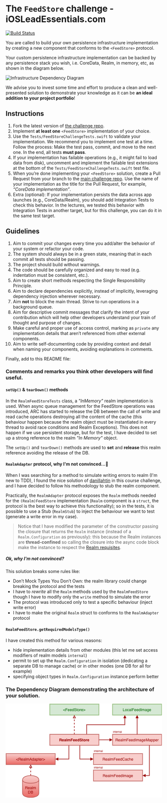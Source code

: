 # The `FeedStore` challenge - iOSLeadEssentials.com

[![Build Status](https://travis-ci.com/essentialdevelopercom/ios-lead-essentials-feed-store-challenge.svg?branch=master)](https://travis-ci.com/essentialdevelopercom/ios-lead-essentials-feed-store-challenge)

You are called to build your own persistence infrastructure implementation by creating a new component that conforms to the `<FeedStore>` protocol.

Your custom persistence infrastructure implementation can be backed by any persistence stack you wish, i.e. CoreData, Realm, in memory, etc, as shown in the diagram below.

![Infrastructure Dependency Diagram](infrastructure_dependency_diagram.png)

We advise you to invest some time and effort to produce a clean and well-presented solution to demonstrate your knowledge as it can be **an ideal addition to your project portfolio**!

## Instructions

1. Fork the latest version of [the challenge repo](https://github.com/essentialdevelopercom/ios-lead-essentials-feed-store-challenge).
2. Implement **at least one** `<FeedStore>` implementation of your choice.
3. Use the `Tests/FeedStoreChallengeTests.swift` to validate your implementation. We recommend you to implement one test at a time. Follow the process: Make the test pass, commit, and move to the next one. In the end, all tests **must pass**. 
4. If your implementation has failable operations (e.g., it might fail to load data from disk), uncomment and implement the failable test extensions at the bottom of the `Tests/FeedStoreChallengeTests.swift` test file. 
5. When you’re done implementing your `<FeedStore>` solution, create a Pull Request from your branch to the [main challenge repo](https://github.com/essentialdevelopercom/ios-lead-essentials-feed-store-challenge). Use the name of your implementation as the title for the Pull Request, for example, *“CoreData implementation”*.
6. Extra (optional): If your implementation persists the data across app launches (e.g., CoreData/Realm), you should add Integration Tests to check this behavior. In the lectures, we tested this behavior with Integration Tests in another target, but for this challenge, you can do it in the same test target.

## Guidelines

1. Aim to commit your changes every time you add/alter the behavior of your system or refactor your code.
2. The system should always be in a green state, meaning that in each commit all tests should be passing.
3. The project should build without warnings.
4. The code should be carefully organized and easy to read (e.g. indentation must be consistent, etc.).
5. Aim to create short methods respecting the Single Responsibility Principle.
6. Aim to declare dependencies explicitly, instead of implicitly, leveraging dependency injection wherever necessary.
7. Aim **not** to block the main thread. Strive to run operations in a background queue.
8. Aim for descriptive commit messages that clarify the intent of your contribution which will help other developers understand your train of thought and purpose of changes.
9. Make careful and proper use of access control, marking as `private` any implementation details that aren’t referenced from other external components.
10. Aim to write self-documenting code by providing context and detail when naming your components, avoiding explanations in comments.

Finally, add to this README file:

### Comments and remarks you think other developers will find useful.

#### `setUp()` & `tearDown()` methods

In the `RealmFeedStoreTests` class, a _"InMemory"_ realm implementation is used.
When async queue management for the FeedStore operations was introduced, ARC has started to release the DB between the call of write and read cache operations destroying all the content of the cache 
(this behaviour happen because the realm object must be instantiated in every thread to avoid race conditions and Realm Exceptions).
This does not happen if we use persistent storage, but for the test, I have decided to set up a strong reference to the realm _"In Memory"_ object.

The `setUp()` and `tearDown()` methods are used to **set** and **release** this realm reference avoiding the release of the DB.


#### `RealmAdapter` protocol, why I'm not convinced...🤔

When I was searching for a method to simulate writing errors to realm (I'm new to TDD), I found the nice solution of [danillahtin](https://github.com/danillahtin) in this course challenge, and I have decided to follow his methodology to stub the realm component.

Practically, the `RealmAdapter` protocol exposes the `Realm` methods needed for the `(Realm)FeedStore` implementation 
(`Realm` component is a `struct`, the protocol is the best way to achieve this functionality); so in the tests, it is possible to use a Stub (`RealmStub`)
to inject the behaviour we want to test (generate a write error in my case).

> Notice that I have modified the parameter of the constructor passing the closure that returns the `Realm` instance (instead of a `Realm.Configuration` as previously): this because the Realm instances are **thread-confined** 
so calling the closure into the async code block make the instance to respect the [Realm requisites](https://realm.io/docs/swift/latest/#threading).

##### Ok, why I'm not convinced?

This solution breaks some rules like:
- Don’t Mock Types You Don’t Own: the realm library could change breaking the protocol and the tests
- I have to _rewrite_ all the `Realm` methods used by the `RealmFeedStore` though I have to modify only the `write` method to simulate the error
- The protocol was introduced only to test a specific behaviour (inject write error)
- I have to make the original `Realm` struct to conforms to the `RealmAdapter` protocol

#### `RealmFeedStore.getRequiredModelsType()`
I have created this method for various reasons:
- hide implementation details from other modules (this let me set access modifiers of realm models `internal`)
- permit to set up the `Realm.Configuration` in isolation (dedicating a separate DB to manage cache) or in other modes (one DB for all for example)
- specifying object types in `Realm.Configuration` instance perform better


### The Dependency Diagram demonstrating the architecture of your solution. 

![RealmFeedStore Diagram](RealmFeedStoreDiagram.png)
